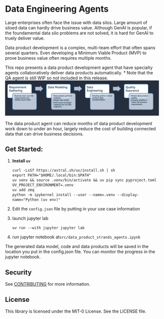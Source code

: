 # Data Engineering Agents 
Large enterprises often face the issue with data silos. Large amount of siloed data can hardly drive business value. Although GenAI is popular, if the foundamental data silo problems are not solved, it is hard for GenAI to truely deliver value. 

Data product development is a complex, multi-team effort that often spans several quarters. Even developing a Minimum Viable Product (MVP) to prove business value often requires multiple months. 

This repo presents a data product development agent that have specialty agents collaboratively deliver data products automatically. * Note that the QA agent is still WIP so not included in this release. 
![Data Product Development Workflow](img/workflow.png)

The data product agent can reduce months of data product development work down to under an hour, largely reduce the cost of building connected data that can drive business decisions. 

## Get Started: 

1. **Install `uv`**

    ```{.bash}
    curl -LsSf https://astral.sh/uv/install.sh | sh
    export PATH="$HOME/.local/bin:$PATH"
    uv venv && source .venv/bin/activate && uv pip sync pyproject.toml
    UV_PROJECT_ENVIRONMENT=.venv
    uv add zmq
    python -m ipykernel install --user --name=.venv --display-name="Python (uv env)"
    ```
2. Edit the `config.json` file by putting in your use case information 
3. launch jupyter lab
    ```{bash}
    uv run --with jupyter jupyter lab
    ```
4. run jupyter notebook at`src/data_product_strands_agents.ipynb`

The generated data model, code and data products will be saved in the location you put in the config.json file. You can monitor the progress in the jupyter notebook. 



## Security

See [CONTRIBUTING](CONTRIBUTING.md#security-issue-notifications) for more information.

## License

This library is licensed under the MIT-0 License. See the LICENSE file.

